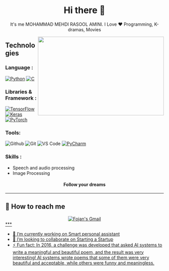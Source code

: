<h1 align="center"> Hi there 👋 </h1>
<p align="center"> It's me MOHAMMAD MEHDI RASOOL AMINI. I Love ❤️ Programming, K-dramas, Movies</p>
<img align="right" src="https://sobhan.institute/wp-content/uploads/2022/10/14123444.jpg" height="250" width="400">

## **Technologies**
### Language :

[![Python](https://img.shields.io/badge/-Python-3776AB?style=for-the-badge&logo=python&logoColor=ffffff)](https://www.python.org/)
[![C](https://img.shields.io/badge/-C-A8B9CC?style=for-the-badge&logo=c&logoColor=ffffff)](https://en.wikipedia.org/wiki/C_(programming_language))

### Libraries & Framework :

[![TensorFlow](https://img.shields.io/badge/-TensorFlow-FF6F00?style=for-the-badge&logo=TensorFlow&logoColor=ffffff)](https://www.tensorflow.org/)
[![Keras](https://img.shields.io/badge/-Keras-D00000?style=for-the-badge&logo=Keras&logoColor=ffffff)](https://keras.io/)
[![PyTorch](https://img.shields.io/badge/-PyTorch-EE4C2C?style=for-the-badge&logo=PyTorch&logoColor=ffffff)](https://pytorch.org/)

### Tools:

![Github](https://img.shields.io/badge/-Github-444444?style=for-the-badge&logo=github&logoColor=ffffff)
![Git](https://img.shields.io/badge/-Git-000000?style=for-the-badge&logo=git&logoColor=ffffff)
![VS Code](http://img.shields.io/badge/-VS%20Code-007ACC?style=for-the-badge&logo=visual-studio-code&logoColor=ffffff)
[![PyCharm](https://img.shields.io/badge/-PyCharm-000000?style=for-the-badge&logo=pycharm&logoColor=ffffff)](https://www.jetbrains.com/pycharm/)

### Skills :

- Speech and audio processing
- Image Processing
 
<h4 align="center">Follow your dreams</h4>

***

## **:raising_hand: How to reach me**

<div align="center" style="text-align:center">
    <a href="mailto:mohamadmahdiamini122@gmail.com">
        <img src="https://img.shields.io/badge/-Gmail-EA4335?style=for-the-badge&logo=Gmail&logoColor=white"
            alt="Fojan's Gmail">
</div>
***

- 🔭 I’m currently working on Smart personal assistant                     
- 👯 I’m looking to collaborate on Starting a Startup          
- ⚡ Fun fact: In 2016, a challenge was developed that asked AI systems to write a meaningful and beautiful poem, and the result was very interesting! AI systems wrote poems that some of them were very beautiful and acceptable, while others were funny and meaningless.</p>



